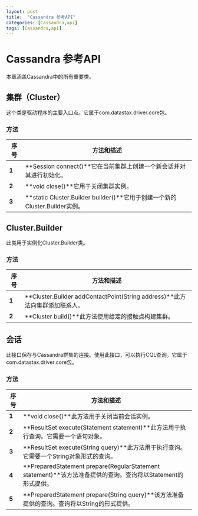 ```yaml
---
layout: post
title:  "Cassandra 参考API"
categories: [Cassandra,api]
tags: [Cassandra,api]
---
```

# Cassandra 参考API



本章涵盖Cassandra中的所有重要类。

## 集群（Cluster） 

这个类是驱动程序的主要入口点。它属于com.datastax.driver.core包。

### 方法

| 序号  | 方法和描述                                                   |
| ----- | ------------------------------------------------------------ |
| **1** | **Session connect()**它在当前集群上创建一个新会话并对其进行初始化。 |
| **2** | **void close()**它用于关闭集群实例。                         |
| **3** | **static Cluster.Builder builder()**它用于创建一个新的Cluster.Builder实例。 |

## Cluster.Builder

此类用于实例化Cluster.Builder类。

### 方法

| 序号  | 方法和描述                                                   |
| ----- | ------------------------------------------------------------ |
| **1** | **Cluster.Builder addContactPoint(String address)**此方法向集群添加联系人。 |
| **2** | **Cluster build()**此方法使用给定的接触点构建集群。          |

## 会话

此接口保存与Cassandra群集的连接。使用此接口，可以执行CQL查询。它属于com.datastax.driver.core包。



### 方法

| 序号  | 方法和描述                                                   |
| ----- | ------------------------------------------------------------ |
| **1** | **void close()**此方法用于关闭当前会话实例。                 |
| **2** | **ResultSet execute(Statement statement)**此方法用于执行查询。它需要一个语句对象。 |
| **3** | **ResultSet execute(String query)**此方法用于执行查询。它需要一个String对象形式的查询。 |
| **4** | **PreparedStatement prepare(RegularStatement statement)**该方法准备提供的查询。查询将以Statement的形式提供。 |
| **5** | **PreparedStatement prepare(String query)**该方法准备提供的查询。查询将以String的形式提供。 |

